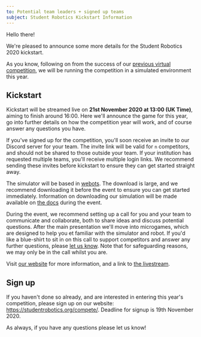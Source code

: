 ```yaml
---
to: Potential team leaders + signed up teams
subject: Student Robotics Kickstart Information
---
```


Hello there!

We're pleased to announce some more details for the Student Robotics 2020 kickstart.

As you know, following on from the success of our [previous virtual competition](https://studentrobotics.org/news/2020-07-25-post-competition/), we will be running the competition in a simulated environment this year.

## Kickstart

Kickstart will be streamed live on **21st November 2020 at 13:00 (UK Time)**, aiming to finish around 16:00. Here we'll announce the game for this year, go into further details on how the competition year will work, and of course answer any questions you have.

If you've signed up for the competition, you'll soon receive an invite to our Discord server for your team. The invite link will be valid for `n` competitors, and should not be shared to those outside your team. If your institution has requested multiple teams, you'll receive multiple login links. We recommend sending these invites before kickstart to ensure they can get started straight away.

The simulator will be based in [webots](https://cyberbotics.com/#download). The download is large, and we recommend downloading it before the event to ensure you can get started immediately. Information on downloading our simulation will be made available on [the docs](https://studentrobotics.org/docs/competition-simulator/) during the event.

During the event, we recommend setting up a call for you and your team to communicate and collaborate, both to share ideas and discuss potential questions. After the main presentation we'll move into microgames, which are designed to help you et familiar with the simulator and robot. If you'd like a blue-shirt to sit in on this call to support competitors and answer any further questions, please [let us know](mailto:teams@studentrobotics.org). Note that for safeguarding reasons, we may only be in the call whilst you are.

Visit [our website](https://studentrobotics.org/events/sr2021/kickstart/) for more information, and a link to [the livestream](https://www.youtube.com/watch?v=cQOgo0Gh4iA).

## Sign up

If you haven't done so already, and are interested in entering this year's competition, please sign up on our website: https://studentrobotics.org/compete/. Deadline for signup is 19th November 2020.

As always, if you have any questions please let us know!
